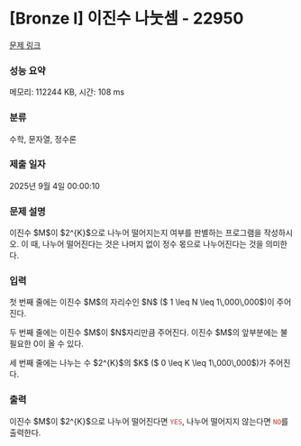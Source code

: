 # [Bronze I] 이진수 나눗셈 - 22950 

[문제 링크](https://www.acmicpc.net/problem/22950) 

### 성능 요약

메모리: 112244 KB, 시간: 108 ms

### 분류

수학, 문자열, 정수론

### 제출 일자

2025년 9월 4일 00:00:10

### 문제 설명

<p>이진수 $M$이 $2^{K}$으로 나누어 떨어지는지 여부를 판별하는 프로그램을 작성하시오. 이 때, 나누어 떨어진다는 것은 나머지 없이 정수 몫으로 나누어진다는 것을 의미한다.</p>

### 입력 

 <p>첫 번째 줄에는 이진수 $M$의 자리수인 $N$ ($ 1 \leq N \leq 1\,000\,000$)이 주어진다.</p>

<p>두 번째 줄에는 이진수 $M$이 $N$자리만큼 주어진다. 이진수 $M$의 앞부분에는 불필요한 0이 올 수 있다.</p>

<p>세 번째 줄에는 나누는 수 $2^{K}$의 $K$ ($ 0 \leq K \leq 1\,000\,000$)가 주어진다.</p>

### 출력 

 <p>이진수 $M$이 $2^{K}$으로 나누어 떨어진다면 <span style="color:#c0392b;"><code>YES</code></span>, 나누어 떨어지지 않는다면 <span style="color:#c0392b;"><code>NO</code></span>를 출력한다.</p>

